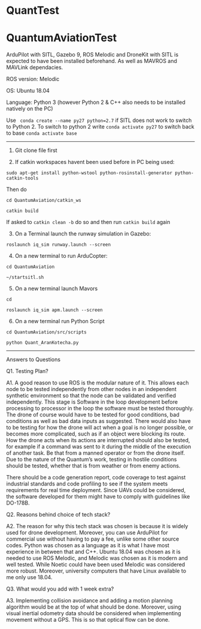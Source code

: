 # QuantTest
# QuantumAviationTest

ArduPilot with SITL, Gazebo 9, ROS Melodic and DroneKit with SITL is expected to have been installed beforehand. As well as MAVROS and MAVLink dependacies.

ROS version: Melodic

OS: Ubuntu 18.04

Language: Python 3 (however Python 2 & C++ also needs to be installed natively on the PC)

Use ` conda create --name py27 python=2.7` if SITL does not work to switch to Python 2. To switch to python 2 write `conda activate py27` to switch back to base  `conda activate base`

---


1. Git clone file first

2. If catkin workspaces havent been used before in PC being used:

`sudo apt-get install python-wstool python-rosinstall-generator python-catkin-tools`

Then do

`cd QuantumAviation/catkin_ws`

`catkin build` 

If asked to `catkin clean -b` do so and then run `catkin build` again


3. On a Terminal launch the runway simulation in Gazebo:

`roslaunch iq_sim runway.launch --screen`

4. On a new terminal to run ArduCopter:

`cd QuantumAviation`

` ~/startsitl.sh `

5. On a new terminal launch Mavors

`cd`

`roslaunch iq_sim apm.launch --screen `

6. On a new terminal run Python Script

`cd QuantumAviation/src/scripts`

`python Quant_AranKotecha.py`


---
Answers to Questions

Q1. Testing Plan?

A1. A good reason to use ROS is the modular nature of it. This allows each node to be tested independently from other nodes in an independent synthetic environment so that the node can be validated and verified independently. This stage is Software in the loop development before processing to processor in the loop the software must be tested thoroughly. The drone of course would have to be tested for good conditions, bad conditions as well as bad data inputs as suggested. There would also have to be testing for how the drone will act when a goal is no longer possible, or becomes more complicated, such as if an object were blocking its route. How the drone acts when its actions are interrupted should also be tested, for example if a command was sent to it during the middle of the execution of another task. Be that from a manned operator or from the drone itself. Due to the nature of the Quantum’s work, testing in hostile conditions should be tested, whether that is from weather or from enemy actions. 

There should be a code generation report, code coverage to test against industrial standards and code profiling to see if the system meets requirements for real time deployment. Since UAVs could be considered, the software developed for them might have to comply with guidelines like DO-178B.  


Q2. Reasons behind choice of tech stack?

A2. The reason for why this tech stack was chosen is because it is widely used for drone development. Moreover, you can use ArduPilot for commercial use without having to pay a fee, unlike some other source codes. Python was chosen as a language as it is what I have most experience in between that and C++. Ubuntu 18.04 was chosen as it is needed to use ROS Melodic, and Melodic was chosen as it is modern and well tested. While Noetic could have been used Melodic was considered more robust. Moreover, university computers that have Linux available to me only use 18.04.

Q3. What would you add with 1 week extra?

A3. Implementing collision avoidance and adding a motion planning algorithm would be at the top of what should be done. Moreover, using visual inertial odometry data should be considered when implementing movement without a GPS. This is so that optical flow can be done.
